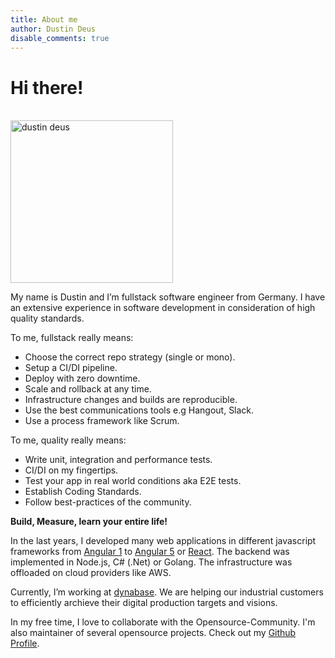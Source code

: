```yaml
---
title: About me
author: Dustin Deus
disable_comments: true
---
```


# Hi there!
<br>

<img alt="dustin deus" width="260" height="260" src="https://avatars0.githubusercontent.com/u/1764424?s=460&amp;v=4">

<br>

My name is Dustin and I’m fullstack software engineer from Germany. I have an extensive experience in software development in consideration of high quality standards.

To me, fullstack really means: 

- Choose the correct repo strategy (single or mono).
- Setup a CI/DI pipeline.
- Deploy with zero downtime.
- Scale and rollback at any time.
- Infrastructure changes and builds are reproducible.
- Use the best communications tools e.g Hangout, Slack.
- Use a process framework like Scrum.

To me, quality really means:

- Write unit, integration and performance tests.
- CI/DI on my fingertips.
- Test your app in real world conditions aka E2E tests.
- Establish Coding Standards.
- Follow best-practices of the community.

**Build, Measure, learn your entire life!**

In the last years, I developed many web applications in different javascript frameworks from [Angular 1](https://angularjs.org/) to [Angular 5](https://angular.io/) or [React](https://reactjs.org/). The backend was implemented in Node.js, C# (.Net) or Golang. The infrastructure was offloaded on cloud providers like AWS.

Currently, I’m working at [dynabase](https://dynabase.de/). We are helping our industrial customers to efficiently archieve their digital production targets and visions.

In my free time, I love to collaborate with the Opensource-Community. I'm also maintainer of several opensource projects. Check out my [Github Profile](https://github.com/StarpTech).